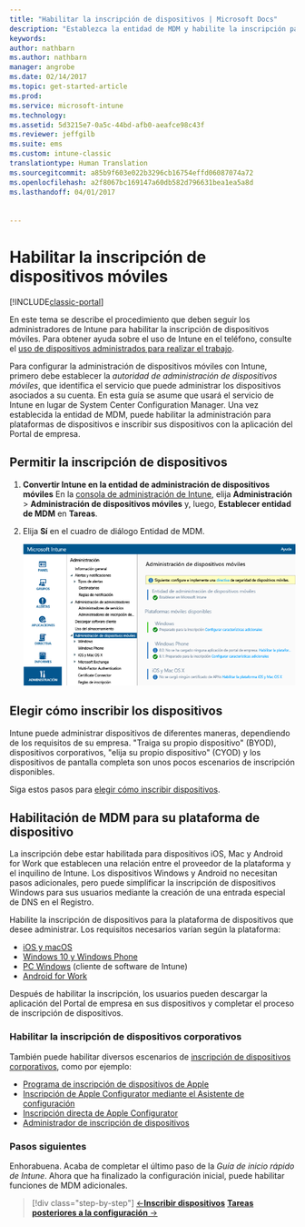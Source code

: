 ```yaml
---
title: "Habilitar la inscripción de dispositivos | Microsoft Docs"
description: "Establezca la entidad de MDM y habilite la inscripción para dispositivos iOS, Windows, Android y Mac."
keywords: 
author: nathbarn
ms.author: nathbarn
manager: angrobe
ms.date: 02/14/2017
ms.topic: get-started-article
ms.prod: 
ms.service: microsoft-intune
ms.technology: 
ms.assetid: 5d3215e7-0a5c-44bd-afb0-aeafce98c43f
ms.reviewer: jeffgilb
ms.suite: ems
ms.custom: intune-classic
translationtype: Human Translation
ms.sourcegitcommit: a85b9f603e022b3296cb16754effd06087074a72
ms.openlocfilehash: a2f8067bc169147a60db582d796631bea1ea5a8d
ms.lasthandoff: 04/01/2017


---
```


# <a name="enable-enrollment-for-mobile-devices"></a>Habilitar la inscripción de dispositivos móviles

[!INCLUDE[classic-portal](../includes/classic-portal.md)]

En este tema se describe el procedimiento que deben seguir los administradores de Intune para habilitar la inscripción de dispositivos móviles. Para obtener ayuda sobre el uso de Intune en el teléfono, consulte el [uso de dispositivos administrados para realizar el trabajo](https://docs.microsoft.com/intune/enduser/company-portal-frequently-asked-questions).

Para configurar la administración de dispositivos móviles con Intune, primero debe establecer la *autoridad de administración de dispositivos móviles*, que identifica el servicio que puede administrar los dispositivos asociados a su cuenta. En esta guía se asume que usará el servicio de Intune en lugar de System Center Configuration Manager. Una vez establecida la entidad de MDM, puede habilitar la administración para plataformas de dispositivos e inscribir sus dispositivos con la aplicación del Portal de empresa.

## <a name="enable-device-enrollment"></a>Permitir la inscripción de dispositivos

1. **Convertir Intune en la entidad de administración de dispositivos móviles**
   En la [consola de administración de Intune](https://manage.microsoft.com/), elija **Administración** > **Administración de dispositivos móviles** y, luego, **Establecer entidad de MDM** en **Tareas**.  

2. Elija **Sí** en el cuadro de diálogo Entidad de MDM.

    ![Consola de administración. Establecer MDM en Intune](./media/mdmAuthority.png)

## <a name="choose-how-to-enroll-devices"></a>Elegir cómo inscribir los dispositivos

Intune puede administrar dispositivos de diferentes maneras, dependiendo de los requisitos de su empresa. "Traiga su propio dispositivo" (BYOD), dispositivos corporativos, "elija su propio dispositivo" (CYOD) y los dispositivos de pantalla completa son unos pocos escenarios de inscripción disponibles.

Siga estos pasos para [elegir cómo inscribir dispositivos](choose-how-to-enroll-devices1.md).

## <a name="enable-mdm-for-your-device-platform"></a>Habilitación de MDM para su plataforma de dispositivo
La inscripción debe estar habilitada para dispositivos iOS, Mac y Android for Work que establecen una relación entre el proveedor de la plataforma y el inquilino de Intune. Los dispositivos Windows y Android no necesitan pasos adicionales, pero puede simplificar la inscripción de dispositivos Windows para sus usuarios mediante la creación de una entrada especial de DNS en el Registro.

Habilite la inscripción de dispositivos para la plataforma de dispositivos que desee administrar. Los requisitos necesarios varían según la plataforma:

- [iOS y macOS](https://docs.microsoft.com/intune/deploy-use/set-up-ios-and-mac-management-with-microsoft-intune)
- [Windows 10 y Windows Phone](https://docs.microsoft.com/intune/deploy-use/set-up-windows-device-management-with-microsoft-intune)
- [PC Windows](https://docs.microsoft.com/intune/deploy-use/manage-windows-pcs-with-microsoft-intune) (cliente de software de Intune)
- [Android for Work](https://docs.microsoft.com/intune/deploy-use/set-up-android-for-work)

Después de habilitar la inscripción, los usuarios pueden descargar la aplicación del Portal de empresa en sus dispositivos y completar el proceso de inscripción de dispositivos.

### <a name="enable-company-owned-device-enrollment"></a>Habilitar la inscripción de dispositivos corporativos
También puede habilitar diversos escenarios de [inscripción de dispositivos corporativos](https://docs.microsoft.com/intune/deploy-use/manage-corporate-owned-devices), como por ejemplo:
- [Programa de inscripción de dispositivos de Apple](https://docs.microsoft.com/intune/deploy-use/ios-device-enrollment-program-in-microsoft-intune)
- [Inscripción de Apple Configurator mediante el Asistente de configuración](https://docs.microsoft.com/intune/deploy-use/ios-setup-assistant-enrollment-in-microsoft-intune)
- [Inscripción directa de Apple Configurator](https://docs.microsoft.com/intune/deploy-use/ios-direct-enrollment-in-microsoft-intune)
- [Administrador de inscripción de dispositivos](https://docs.microsoft.com/intune/deploy-use/enroll-corporate-owned-devices-with-the-device-enrollment-manager-in-microsoft-intune)

### <a name="next-steps"></a>Pasos siguientes
Enhorabuena. Acaba de completar el último paso de la *Guía de inicio rápido de Intune*. Ahora que ha finalizado la configuración inicial, puede habilitar funciones de MDM adicionales.

>[!div class="step-by-step"]
>[&larr;**Inscribir dispositivos**](.\start-with-a-paid-subscription-to-microsoft-intune-step-8.md)      [**Tareas posteriores a la configuración** &rarr;](.\post-configuration-tasks.md)  

